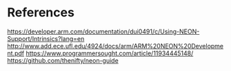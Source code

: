 
# References
https://developer.arm.com/documentation/dui0491/c/Using-NEON-Support/Intrinsics?lang=en
http://www.add.ece.ufl.edu/4924/docs/arm/ARM%20NEON%20Development.pdf
https://www.programmersought.com/article/11934445148/
https://github.com/thenifty/neon-guide